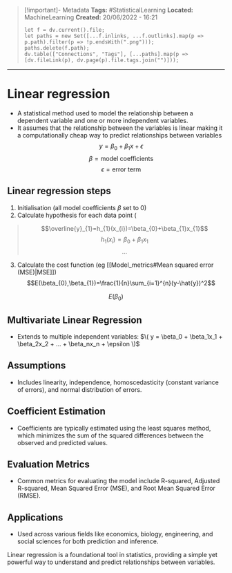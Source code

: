 > [!important]- Metadata
> **Tags:** #StatisticalLearning 
> **Located:** MachineLearning
> **Created:** 20/06/2022 - 16:21
> ```dataviewjs
> let f = dv.current().file;
> let paths = new Set([...f.inlinks, ...f.outlinks].map(p => p.path).filter(p => !p.endsWith(".png")));
> paths.delete(f.path);
> dv.table(["Connections", "Tags"], [...paths].map(p => [dv.fileLink(p), dv.page(p).file.tags.join("")]));
> ```

___
# Linear regression

- A statistical method used to model the relationship between a dependent variable and one or more independent variables. 
- It assumes that the relationship between the variables is linear making it a computationally cheap way to predict relationships between variables 
$$y = \beta_0 + \beta_1x + \epsilon$$
$$\beta=\text{model coefficients}$$
$$\epsilon=\text{error term}$$


## Linear regression steps
1. Initialisation (all model coefficients $\beta$ set to 0)
2. Calculate hypothesis for each data point (

> $$\overline{y}_{1}=h_{1}(x_{i})=\beta_{0}+\beta_{1}x_{1}$$
 > $$h_{1}(x_{i})=\beta_{0}+\beta_{1}x_{1}$$
> $$\dots$$

3. Calculate the cost function (eg [[Model_metrics#Mean squared error (MSE)|MSE]])
$$E(\beta_{0},\beta_{1})=\frac{1}{n}\sum_{i=1}^{n}(y-\hat{y})^2$$

$$E(\beta_{0})$$

## Multivariate Linear Regression
- Extends to multiple independent variables:
  $\( y = \beta_0 + \beta_1x_1 + \beta_2x_2 + ... + \beta_nx_n + \epsilon \)$

## Assumptions
- Includes linearity, independence, homoscedasticity (constant variance of errors), and normal distribution of errors.

## Coefficient Estimation
- Coefficients are typically estimated using the least squares method, which minimizes the sum of the squared differences between the observed and predicted values.

## Evaluation Metrics
- Common metrics for evaluating the model include R-squared, Adjusted R-squared, Mean Squared Error (MSE), and Root Mean Squared Error (RMSE).

## Applications
- Used across various fields like economics, biology, engineering, and social sciences for both prediction and inference.

Linear regression is a foundational tool in statistics, providing a simple yet powerful way to understand and predict relationships between variables.
